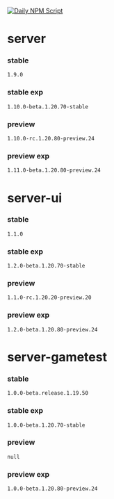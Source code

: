 [![Daily NPM Script](https://github.com/WavePlayz/minecraft-npms-auto/actions/workflows/fetch.yml/badge.svg)](https://github.com/WavePlayz/minecraft-npms-auto/actions/workflows/fetch.yml)
# server
### stable
```
1.9.0
```
### stable exp
```
1.10.0-beta.1.20.70-stable
```
### preview
```
1.10.0-rc.1.20.80-preview.24
```
### preview exp
```
1.11.0-beta.1.20.80-preview.24
```


# server-ui
### stable
```
1.1.0
```
### stable exp
```
1.2.0-beta.1.20.70-stable
```
### preview
```
1.1.0-rc.1.20.20-preview.20
```
### preview exp
```
1.2.0-beta.1.20.80-preview.24
```


# server-gametest
### stable
```
1.0.0-beta.release.1.19.50
```
### stable exp
```
1.0.0-beta.1.20.70-stable
```
### preview
```
null
```
### preview exp
```
1.0.0-beta.1.20.80-preview.24
```


